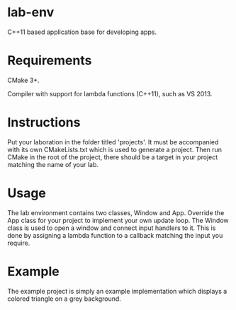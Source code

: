 # lab-env
C++11 based application base for developing apps.

# Requirements
CMake 3+.

Compiler with support for lambda functions (C++11), such as VS 2013.
  
# Instructions
Put your laboration in the folder titled 'projects'. It must be accompanied with its own CMakeLists.txt which is used to generate a project. Then run CMake in the root of the project, there should be a target in your project matching the name of your lab.
  
# Usage
The lab environment contains two classes, Window and App. Override the App class for your project to implement your own update loop. The Window class is used to open a window and connect input handlers to it. This is done by assigning a lambda function to a callback matching the input you require.
  
# Example
The example project is simply an example implementation which displays a colored triangle on a grey background.
